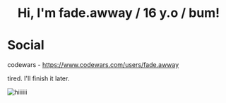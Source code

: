 <h1 align="center">Hi, I'm fade.awway / 16 y.o / bum!</h1>

  # Social 
  codewars - https://www.codewars.com/users/fade.awway         

tired. I'll finish it later.

<img style="text-align: center;" alt="hiiiiii" src="https://github.com/qwexzcssad/qwexzcssad/blob/main/qqas.png">
